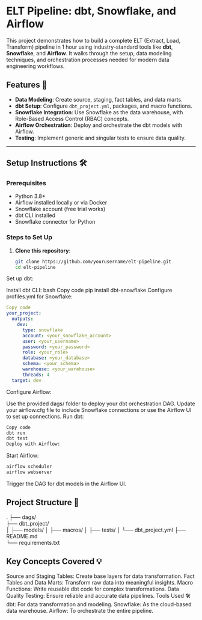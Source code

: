 # ELT Pipeline: dbt, Snowflake, and Airflow

This project demonstrates how to build a complete ELT (Extract, Load, Transform) pipeline in 1 hour using industry-standard tools like **dbt**, **Snowflake**, and **Airflow**. It walks through the setup, data modeling techniques, and orchestration processes needed for modern data engineering workflows.

## Features 🚀
- **Data Modeling**: Create source, staging, fact tables, and data marts.
- **dbt Setup**: Configure `dbt_project.yml`, packages, and macro functions.
- **Snowflake Integration**: Use Snowflake as the data warehouse, with Role-Based Access Control (RBAC) concepts.
- **Airflow Orchestration**: Deploy and orchestrate the dbt models with Airflow.
- **Testing**: Implement generic and singular tests to ensure data quality.

---

## Setup Instructions 🛠️

### Prerequisites
- Python 3.8+
- Airflow installed locally or via Docker
- Snowflake account (free trial works)
- dbt CLI installed
- Snowflake connector for Python

### Steps to Set Up
1. **Clone this repository**:
   ```bash
   git clone https://github.com/yourusername/elt-pipeline.git
   cd elt-pipeline
Set up dbt:

Install dbt CLI:
bash
Copy code
pip install dbt-snowflake
Configure profiles.yml for Snowflake:
```yaml
Copy code
your_project:
  outputs:
    dev:
      type: snowflake
      account: <your_snowflake_account>
      user: <your_username>
      password: <your_password>
      role: <your_role>
      database: <your_database>
      schema: <your_schema>
      warehouse: <your_warehouse>
      threads: 4
  target: dev
```
Configure Airflow:

Use the provided dags/ folder to deploy your dbt orchestration DAG.
Update your airflow.cfg file to include Snowflake connections or use the Airflow UI to set up connections.
Run dbt:
```bash
Copy code
dbt run
dbt test
Deploy with Airflow:
```
Start Airflow:
```bash
airflow scheduler
airflow webserver
```
Trigger the DAG for dbt models in the Airflow UI.
##  Project Structure 📂

.
├── dags/                     
├── dbt_project/              
│   ├── models/
│   ├── macros/
│   ├── tests/
│   └── dbt_project.yml
├── README.md                 
└── requirements.txt          
## Key Concepts Covered 💡
Source and Staging Tables: Create base layers for data transformation.
Fact Tables and Data Marts: Transform raw data into meaningful insights.
Macro Functions: Write reusable dbt code for complex transformations.
Data Quality Testing: Ensure reliable and accurate data pipelines.
Tools Used 🛠️
dbt: For data transformation and modeling.
Snowflake: As the cloud-based data warehouse.
Airflow: To orchestrate the entire pipeline.
